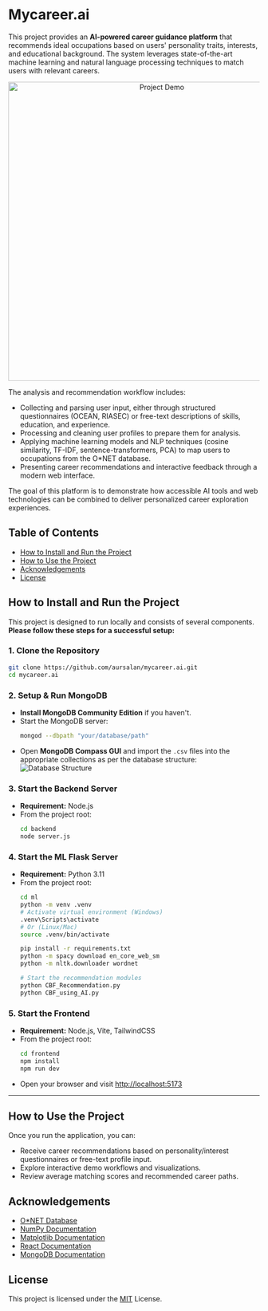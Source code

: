 # Mycareer.ai 

This project provides an **AI-powered career guidance platform** that recommends ideal occupations based on users' personality traits, interests, and educational background. The system leverages state-of-the-art machine learning and natural language processing techniques to match users with relevant careers.

<p align="center">
  <img src="assets/demo1.gif" alt="Project Demo" width="600"/>
</p>

The analysis and recommendation workflow includes:
- Collecting and parsing user input, either through structured questionnaires (OCEAN, RIASEC) or free-text descriptions of skills, education, and experience.
- Processing and cleaning user profiles to prepare them for analysis.
- Applying machine learning models and NLP techniques (cosine similarity, TF-IDF, sentence-transformers, PCA) to map users to occupations from the O*NET database.
- Presenting career recommendations and interactive feedback through a modern web interface.

The goal of this platform is to demonstrate how accessible AI tools and web technologies can be combined to deliver personalized career exploration experiences.

## Table of Contents

- [How to Install and Run the Project](#how-to-install-and-run-the-project)
- [How to Use the Project](#how-to-use-the-project)
- [Acknowledgements](#acknowledgements)
- [License](#license)

## How to Install and Run the Project

This project is designed to run locally and consists of several components.  
**Please follow these steps for a successful setup:**

### 1. Clone the Repository
  ```bash
  git clone https://github.com/aursalan/mycareer.ai.git
  cd mycareer.ai
  ```

### 2. Setup & Run MongoDB
- **Install MongoDB Community Edition** if you haven't.
- Start the MongoDB server:
  ```bash
  mongod --dbpath "your/database/path"
  ```
- Open **MongoDB Compass GUI** and import the `.csv` files into the appropriate collections as per the database structure:
  ![Database Structure](assets/database%20structure.png)

### 3. Start the Backend Server
- **Requirement:** Node.js
- From the project root:
  ```bash
  cd backend
  node server.js
  ```

### 4. Start the ML Flask Server
- **Requirement:** Python 3.11
- From the project root:
  ```bash
  cd ml
  python -m venv .venv
  # Activate virtual environment (Windows)
  .venv\Scripts\activate
  # Or (Linux/Mac)
  source .venv/bin/activate

  pip install -r requirements.txt
  python -m spacy download en_core_web_sm
  python -m nltk.downloader wordnet

  # Start the recommendation modules
  python CBF_Recommendation.py
  python CBF_using_AI.py
  ```

### 5. Start the Frontend
- **Requirement:** Node.js, Vite, TailwindCSS
- From the project root:
  ```bash
  cd frontend
  npm install
  npm run dev
  ```
- Open your browser and visit [http://localhost:5173](http://localhost:5173)

---

## How to Use the Project

Once you run the application, you can:

- Receive career recommendations based on personality/interest questionnaires or free-text profile input.
- Explore interactive demo workflows and visualizations.
- Review average matching scores and recommended career paths.

## Acknowledgements

 - [O*NET Database](https://www.onetcenter.org/database.html)
 - [NumPy Documentation](https://numpy.org/doc/)
 - [Matplotlib Documentation](https://matplotlib.org/stable/index.html)
 - [React Documentation](https://react.dev/)
 - [MongoDB Documentation](https://www.mongodb.com/docs/)

## License
This project is licensed under the [MIT](LICENSE) License.
